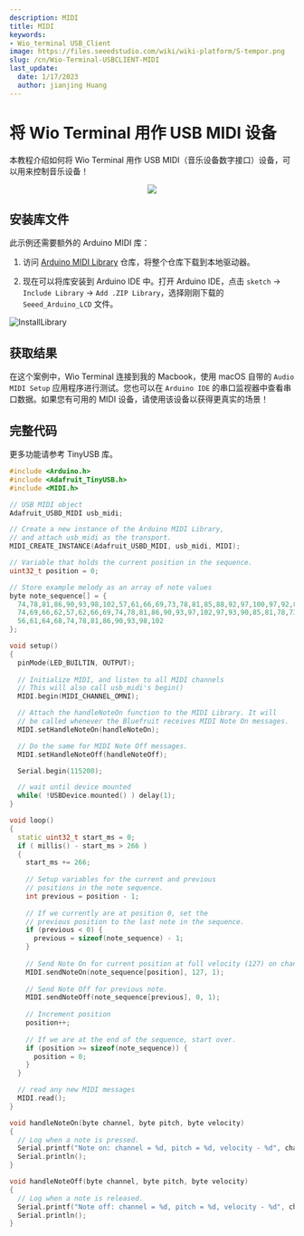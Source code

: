 ```yaml
---
description: MIDI
title: MIDI
keywords:
- Wio_terminal USB_Client
image: https://files.seeedstudio.com/wiki/wiki-platform/S-tempor.png
slug: /cn/Wio-Terminal-USBCLIENT-MIDI
last_update:
  date: 1/17/2023
  author: jianjing Huang
---
```


# 将 Wio Terminal 用作 USB MIDI 设备

本教程介绍如何将 Wio Terminal 用作 USB MIDI（音乐设备数字接口）设备，可以用来控制音乐设备！

<div align="center"><img src="https://files.seeedstudio.com/wiki/Wio-Terminal/img/20200110105918.gif"/></div>

## 安装库文件

此示例还需要额外的 Arduino MIDI 库：

1. 访问 [Arduino MIDI Library](https://github.com/FortySevenEffects/arduino_midi_library) 仓库，将整个仓库下载到本地驱动器。

2. 现在可以将库安装到 Arduino IDE 中。打开 Arduino IDE，点击 `sketch` -> `Include Library` -> `Add .ZIP Library`，选择刚刚下载的 `Seeed_Arduino_LCD` 文件。

![InstallLibrary](https://files.seeedstudio.com/wiki/Wio-Terminal/img/Xnip2019-11-21_15-50-13.jpg)

## 获取结果

在这个案例中，Wio Terminal 连接到我的 Macbook，使用 macOS 自带的 `Audio MIDI Setup` 应用程序进行测试。您也可以在 `Arduino IDE` 的串口监视器中查看串口数据。如果您有可用的 MIDI 设备，请使用该设备以获得更真实的场景！

## 完整代码

更多功能请参考 TinyUSB 库。

```cpp
#include <Arduino.h>
#include <Adafruit_TinyUSB.h>
#include <MIDI.h>

// USB MIDI object
Adafruit_USBD_MIDI usb_midi;

// Create a new instance of the Arduino MIDI Library,
// and attach usb_midi as the transport.
MIDI_CREATE_INSTANCE(Adafruit_USBD_MIDI, usb_midi, MIDI);

// Variable that holds the current position in the sequence.
uint32_t position = 0;

// Store example melody as an array of note values
byte note_sequence[] = {
  74,78,81,86,90,93,98,102,57,61,66,69,73,78,81,85,88,92,97,100,97,92,88,85,81,78,
  74,69,66,62,57,62,66,69,74,78,81,86,90,93,97,102,97,93,90,85,81,78,73,68,64,61,
  56,61,64,68,74,78,81,86,90,93,98,102
};

void setup()
{
  pinMode(LED_BUILTIN, OUTPUT);
  
  // Initialize MIDI, and listen to all MIDI channels
  // This will also call usb_midi's begin()
  MIDI.begin(MIDI_CHANNEL_OMNI);

  // Attach the handleNoteOn function to the MIDI Library. It will
  // be called whenever the Bluefruit receives MIDI Note On messages.
  MIDI.setHandleNoteOn(handleNoteOn);

  // Do the same for MIDI Note Off messages.
  MIDI.setHandleNoteOff(handleNoteOff);

  Serial.begin(115200);

  // wait until device mounted
  while( !USBDevice.mounted() ) delay(1);
}

void loop()
{
  static uint32_t start_ms = 0;
  if ( millis() - start_ms > 266 )
  {
    start_ms += 266;
    
    // Setup variables for the current and previous
    // positions in the note sequence.
    int previous = position - 1;
  
    // If we currently are at position 0, set the
    // previous position to the last note in the sequence.
    if (previous < 0) {
      previous = sizeof(note_sequence) - 1;
    }
  
    // Send Note On for current position at full velocity (127) on channel 1.
    MIDI.sendNoteOn(note_sequence[position], 127, 1);
  
    // Send Note Off for previous note.
    MIDI.sendNoteOff(note_sequence[previous], 0, 1);
  
    // Increment position
    position++;
  
    // If we are at the end of the sequence, start over.
    if (position >= sizeof(note_sequence)) {
      position = 0;
    }
  }

  // read any new MIDI messages
  MIDI.read();  
}

void handleNoteOn(byte channel, byte pitch, byte velocity)
{
  // Log when a note is pressed.
  Serial.printf("Note on: channel = %d, pitch = %d, velocity - %d", channel, pitch, velocity);
  Serial.println();
}

void handleNoteOff(byte channel, byte pitch, byte velocity)
{
  // Log when a note is released.
  Serial.printf("Note off: channel = %d, pitch = %d, velocity - %d", channel, pitch, velocity);
  Serial.println();
}
```